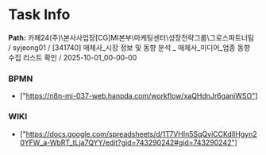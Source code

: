 # Task Info

**Path:** 카페24(주)\본사사업장\[CG]MI본부\마케팅센터\성장전략그룹\그로스파트너팀 / syjeong01 / [341740] 매체사_시장 정보 및 동향 분석 _ 매체사_미디어_업종 동향 수집 리스트 확인 / 2025-10-01_00-00-00

### BPMN
- ["https://n8n-mi-037-web.hanpda.com/workflow/xaQHdnJr6ganiWSO"]

### WIKI
- ["https://docs.google.com/spreadsheets/d/1T7VHIn5SqQviCCKdlIHgyn20YFW_a-WbRT_tLja7QYY/edit?gid=743290242#gid=743290242"]

